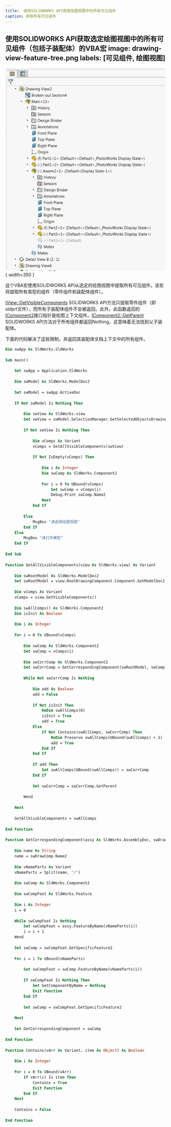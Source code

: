 ```yaml
---
title:  使用SOLIDWORKS API获取绘图视图中的所有可见组件
caption: 获取所有可见组件
---
```

 使用SOLIDWORKS API获取选定绘图视图中的所有可见组件（包括子装配体）的VBA宏
image: drawing-view-feature-tree.png
labels: [可见组件, 绘图视图]
---
![绘图视图特征树](drawing-view-feature-tree.png){ width=350 }

这个VBA宏使用SOLIDWORKS API从选定的绘图视图中提取所有可见组件。该宏将提取所有类型的组件（零件组件和装配体组件）。

[IView::GetVisibleComponents](https://help.solidworks.com/2013/english/api/sldworksapi/solidworks.interop.sldworks~solidworks.interop.sldworks.iview~getvisiblecomponents.html) SOLIDWORKS API方法只提取零件组件（即sldprt文件），而所有子装配体组件不会被返回。此外，此函数返回的[IComponent2](https://help.solidworks.com/2017/english/api/sldworksapi/SOLIDWORKS.Interop.sldworks~SOLIDWORKS.Interop.sldworks.IComponent2.html)接口指针是绘图上下文组件。[IComponent2::GetParent](https://help.solidworks.com/2016/english/api/sldworksapi/solidworks.interop.sldworks~solidworks.interop.sldworks.icomponent2~getparent.html) SOLIDWORKS API方法对于所有组件都返回Nothing，这意味着无法找到父子装配体。

下面的代码解决了这些限制，并返回其装配体文档上下文中的所有组件。

~~~ vb
Dim swApp As SldWorks.SldWorks

Sub main()

    Set swApp = Application.SldWorks
    
    Dim swModel As SldWorks.ModelDoc2
    
    Set swModel = swApp.ActiveDoc
    
    If Not swModel Is Nothing Then
        
        Dim swView As SldWorks.view
        Set swView = swModel.SelectionManager.GetSelectedObjectsDrawingView2(1, -1)
        
        If Not swView Is Nothing Then
            
            Dim vComps As Variant
            vComps = GetAllVisibleComponents(swView)
            
            If Not IsEmpty(vComps) Then
                
                Dim i As Integer
                Dim swComp As SldWorks.Component2
                
                For i = 0 To UBound(vComps)
                    Set swComp = vComps(i)
                    Debug.Print swComp.Name2
                Next
            End If
            
        Else
            MsgBox "请选择绘图视图"
        End If
    Else
        MsgBox "请打开模型"
    End If
    
End Sub

Function GetAllVisibleComponents(view As SldWorks.view) As Variant
        
    Dim swRootModel As SldWorks.ModelDoc2
    Set swRootModel = view.RootDrawingComponent.Component.GetModelDoc2
    
    Dim vComps As Variant
    vComps = view.GetVisibleComponents()
            
    Dim swAllComps() As SldWorks.Component2
    Dim isInit As Boolean
    
    Dim i As Integer
    
    For i = 0 To UBound(vComps)
        
        Dim swComp As SldWorks.Component2
        Set swComp = vComps(i)
        
        Dim swCorrComp As SldWorks.Component2
        Set swCorrComp = GetCorrespondingComponent(swRootModel, swComp)
            
        While Not swCorrComp Is Nothing
                                    
            Dim add As Boolean
            add = False

            If Not isInit Then
                ReDim swAllComps(0)
                isInit = True
                add = True
            Else
                If Not Contains(swAllComps, swCorrComp) Then
                    ReDim Preserve swAllComps(UBound(swAllComps) + 1)
                    add = True
                End If
            End If

            If add Then
                Set swAllComps(UBound(swAllComps)) = swCorrComp
            End If
            
            Set swCorrComp = swCorrComp.GetParent

        Wend
        
    Next
    
    GetAllVisibleComponents = swAllComps
    
End Function

Function GetCorrespondingComponent(assy As SldWorks.AssemblyDoc, swDrawComp As SldWorks.Component2) As SldWorks.Component2
        
    Dim name As String
    name = swDrawComp.Name2
    
    Dim vNameParts As Variant
    vNameParts = Split(name, "/")
    
    Dim swComp As SldWorks.Component2
    
    Dim swCompFeat As SldWorks.Feature
    
    Dim i As Integer
    i = 0
    
    While swCompFeat Is Nothing
        Set swCompFeat = assy.FeatureByName(vNameParts(i))
        i = i + 1
    Wend
    
    Set swComp = swCompFeat.GetSpecificFeature2
    
    For i = i To UBound(vNameParts)
                
        Set swCompFeat = swComp.FeatureByName(vNameParts(i))
        
        If swCompFeat Is Nothing Then
            Set GetComponentByName = Nothing
            Exit Function
        End If
        
        Set swComp = swCompFeat.GetSpecificFeature2
        
    Next
    
    Set GetCorrespondingComponent = swComp
    
End Function

Function Contains(vArr As Variant, item As Object) As Boolean
    
    Dim i As Integer
    
    For i = 0 To UBound(vArr)
        If vArr(i) Is item Then
            Contains = True
            Exit Function
        End If
    Next
    
    Contains = False
    
End Function
~~~
